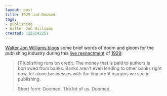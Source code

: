 ```yaml
---
layout: post
title: 1929 and Doomed
tags:
- publishing
- Walter Jon Williams
created: 1222142251
---
```

[Walter Jon Williams blogs](http://walterjonwilliams.blogspot.com/2008/09/publishing-it-sucks-there-too.html) some brief words of doom and gloom for the publishing industry during this [live reenactment](http://punditkitchen.com/2008/09/22/political-pictures-lehman-brothers-1929-youre-doing-right/) of [1929](http://walterjonwilliams.blogspot.com/2008/09/1929.html):

> [P]ublishing runs on credit. The money that is paid to authors is borrowed from banks. Banks aren't even lending to other banks right now, let alone businesses with the tiny profit margins we see in publishing. <!--break-->
>
>Short form: Doomed. The lot of us. Doomed.
